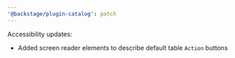 ```yaml
---
'@backstage/plugin-catalog': patch
---
```


Accessibility updates:

- Added screen reader elements to describe default table `Action` buttons
